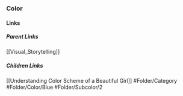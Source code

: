 ### Color
#### Links
##### Parent Links
[[Visual_Storytelling]]
##### Children Links
[[Understanding Color Scheme of a Beautiful Girl]]
#Folder/Category
#Folder/Color/Blue
#Folder/Subcolor/2
